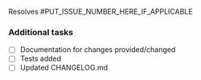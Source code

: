 <!-- PR title template: [#ISSUE_NUMBER] <short description>
     Example:           [#42] Solve problem X
-->

Resolves #PUT_ISSUE_NUMBER_HERE_IF_APPLICABLE

<!--
Write description of your changes here
-->


### Additional tasks

- [ ] Documentation for changes provided/changed
- [ ] Tests added
- [ ] Updated CHANGELOG.md
